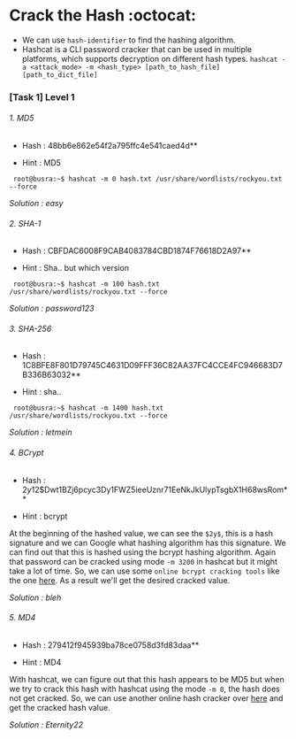 # Crack the Hash :octocat:

* We can use ` hash-identifier `  to find the hashing algorithm.
* Hashcat is a CLI password cracker that can be used in multiple platforms, which supports decryption on different hash types.
```hashcat -a <attack_mode> -m <hash_type> [path_to_hash_file] [path_to_dict_file]```

### [Task 1] Level 1


######  1. MD5
* Hash : 48bb6e862e54f2a795ffc4e541caed4d** 

* Hint : MD5

``` root@busra:~$ hashcat -m 0 hash.txt /usr/share/wordlists/rockyou.txt --force```


*Solution : easy*


######  2. SHA-1
* Hash : CBFDAC6008F9CAB4083784CBD1874F76618D2A97** 

* Hint : Sha.. but which version 

``` root@busra:~$ hashcat -m 100 hash.txt /usr/share/wordlists/rockyou.txt --force```


*Solution : password123*


######  3. SHA-256
* Hash : 1C8BFE8F801D79745C4631D09FFF36C82AA37FC4CCE4FC946683D7B336B63032** 

* Hint : sha..

``` root@busra:~$ hashcat -m 1400 hash.txt /usr/share/wordlists/rockyou.txt --force```


*Solution : letmein*


######  4. BCrypt 
* Hash : $2y$12$Dwt1BZj6pcyc3Dy1FWZ5ieeUznr71EeNkJkUlypTsgbX1H68wsRom** 

* Hint : bcrypt

At the beginning of the hashed value, we can see the `$2y$`, this is a hash signature and we can Google what hashing algorithm has this signature. We can find out that this is hashed using the bcrypt hashing algorithm. Again that password can be cracked using mode `-m 3200` in hashcat but it might take a lot of time. So, we can use some `online bcrypt cracking tools` like the one [here](https://www.onlinehashcrack.com/). As a result we'll get the desired cracked value.

*Solution : bleh*


######  5. MD4 
* Hash : 279412f945939ba78ce0758d3fd83daa** 

* Hint : MD4

With hashcat, we can figure out that this hash appears to be MD5 but when we try to crack this hash with hashcat using the mode `-m 0`, the hash does not get cracked. So, we can use another online hash cracker over [here](https://crackstation.net/) and get the cracked hash value.

*Solution : Eternity22*
